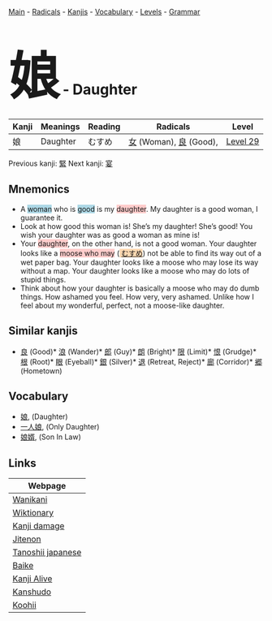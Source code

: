 <style> bigfont {font-size: 100px}</style>
[Main](../README.md) -
[Radicals](../radicals.md) -
[Kanjis](../kanjis.md) -
[Vocabulary](../vocabulary.md) -
[Levels](../levels.md) -
[Grammar](../grammar.md)
# <bigfont> 娘</bigfont> - Daughter 

| Kanji | Meanings | Reading | Radicals | Level |
| --- | --- | --- | --- | --- |
| 娘 | Daughter | むすめ | [女](../radicals/女.md) (Woman), [良](../radicals/良.md) (Good),  | [Level 29](../levels/wk_level29.md) |

Previous kanji: [緊](緊.md) Next kanji: [宴](宴.md) 

## Mnemonics
 * A <span style="background-color:#ADD8E6"> woman</span> who is <span style="background-color:#ADD8E6"> good</span> is my <span style="background-color:#ffcccb"> daughter</span>. My daughter is a good woman, I guarantee it.
* Look at how good this woman is! She’s my daughter! She’s good! You wish your daughter was as good a woman as mine is!
* Your <span style="background-color:#ffcccb"> daughter</span>, on the other hand, is not a good woman. Your daughter looks like a <span style="background-color:#ffcccb"> moose who may</span> (<span style="background-color:#fed8b1"> [むすめ](https://jisho.org/search/むすめ)</span>) not be able to find its way out of a wet paper bag. Your daughter looks like a moose who may lose its way without a map. Your daughter looks like a moose who may do lots of stupid things.
* Think about how your daughter is basically a moose who may do dumb things. How ashamed you feel. How very, very ashamed. Unlike how I feel about my wonderful, perfect, not a moose-like daughter.


## Similar kanjis
 * [良](良.md) (Good)* [浪](浪.md) (Wander)* [郎](郎.md) (Guy)* [朗](朗.md) (Bright)* [限](限.md) (Limit)* [恨](恨.md) (Grudge)* [根](根.md) (Root)* [眼](眼.md) (Eyeball)* [銀](銀.md) (Silver)* [退](退.md) (Retreat, Reject)* [廊](廊.md) (Corridor)* [郷](郷.md) (Hometown)


## Vocabulary
 * [娘](../vocabulary/娘.md), (Daughter)
* [一人娘](../vocabulary/娘.md), (Only Daughter)
* [娘婿](../vocabulary/娘.md), (Son In Law)



## Links 

| Webpage |
| --- |
| [Wanikani          ](https://www.wanikani.com/kanji/娘) |
| [Wiktionary        ](https://en.wiktionary.org/wiki/娘) |
| [Kanji damage      ](http://www.kanjidamage.com/kanji/search?utf8=✓&q=娘) |
| [Jitenon           ](https://jitenon.com/kanji/娘) |
| [Tanoshii japanese ](https://www.tanoshiijapanese.com/dictionary/kanji.cfm?k=娘) |
| [Baike             ](https://baike.baidu.com/item/娘) |
| [Kanji Alive       ](https://app.kanjialive.com/娘) |
| [Kanshudo          ](https://www.kanshudo.com/searchmn?q=娘) |
| [Koohii            ](https://kanji.koohii.com/study/kanji/娘) |
